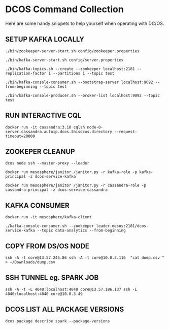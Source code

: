 DCOS Command Collection
=======================

Here are some handy snippets to help yourself when operating with DC/OS.


SETUP KAFKA LOCALLY
-------------------
`./bin/zookeeper-server-start.sh config/zookeeper.properties`

`./bin/kafka-server-start.sh config/server.properties`

`./bin/kafka-topics.sh --create --zookeeper localhost:2181 --replication-factor 1 --partitions 1 --topic test`

`./bin/kafka-console-consumer.sh --bootstrap-server localhost:9092 --from-beginning --topic test`

`./bin/kafka-console-producer.sh --broker-list localhost:9092 --topic test`


RUN INTERACTIVE CQL
-------------------

`docker run -it cassandra:3.10 cqlsh node-0-server.cassandra.autoip.dcos.thisdcos.directory --request-timeout=20000`


ZOOKEPER CLEANUP
----------------
`dcos node ssh --master-proxy --leader`

`docker run mesosphere/janitor /janitor.py -r kafka-role -p kafka-principal -z dcos-service-kafka`

`docker run mesosphere/janitor /janitor.py -r cassandra-role -p cassandra-principal -z dcos-service-cassandra`


KAFKA CONSUMER
--------------
`docker run -it mesosphere/kafka-client`

`./kafka-console-consumer.sh --zookeeper leader.mesos:2181/dcos-service-kafka --topic data-analytics --from-beginning`


COPY FROM DS/OS NODE
--------------------
`ssh -A -t core@13.57.245.86 ssh -A -t core@10.0.3.116  "cat dump.csv " > ~/Downloads/dump.csv`



SSH TUNNEL eg. SPARK JOB
------------------------
`ssh -A -t -L 4040:localhost:4040 core@13.57.186.137 ssh -L 4040:localhost:4040 core@10.0.3.49`

DCOS LIST ALL PACKAGE VERSIONS
------------------------------
`dcos package describe spark --package-versions`


